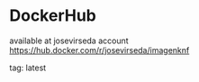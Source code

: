 # DockerHub 

available at josevirseda account
https://hub.docker.com/r/josevirseda/imagenknf

tag: latest
